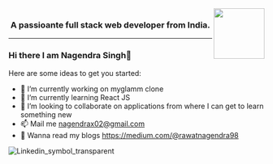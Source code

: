 
<img align="right" width="100" height="100" src="https://user-images.githubusercontent.com/76935781/133972627-87f3988b-eb23-4ba5-b834-04a1039f35f3.png">

<p align="center">
  <h3 align="center">A passioante full stack web developer from India.</h3>  
</p>

------------------------------------------------------------

### Hi there I am  Nagendra Singh👋




Here are some ideas to get you started:

- 🔭 I’m currently working on myglamm clone
- 🌱 I’m currently learning React JS
- 👯 I’m looking to collaborate on applications from where I can get to learn something new
- 📫 Mail me  nagendrax02@gmail.com
- 📝 Wanna read my blogs  https://medium.com/@rawatnagendra98

![Linkedin_symbol_transparent](https://user-images.githubusercontent.com/76935781/133971855-99d65dc2-4b9c-4b9a-8193-0c78e221fc96.png)

